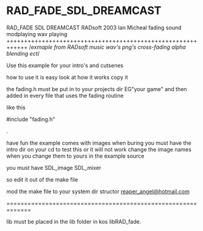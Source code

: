 # RAD_FADE_SDL_DREAMCAST
RAD_FADE SDL DREAMCAST
RADsoft 2003 Ian Micheal  fading sound modplaying wav playing
++++++++++++++++++++++++++++++++++++++++++++++++++++++++++++
/*exmaple from RADsoft music wav's png's cross-fading alpha blending ect*/

Use this example for your intro's and cutsenes 

how to use it is easy look at how it works copy it

the  fading.h must be put in to your projects dir EG"your game" and then added in every file that uses the fading routine 

like this 

#include "fading.h"

.


have fun the example comes with images   when  buring you must have the intro dir on your cd to test this or it will not work change the image names when you change them to yours in the example source

you must have SDL_image SDL_mixer

so edit it out of the make file 

mod the make file to your system dir structor 
reaper_angel@hotmail.com

=============================================================

lib must be placed in the lib folder in kos  libRAD_fade.
